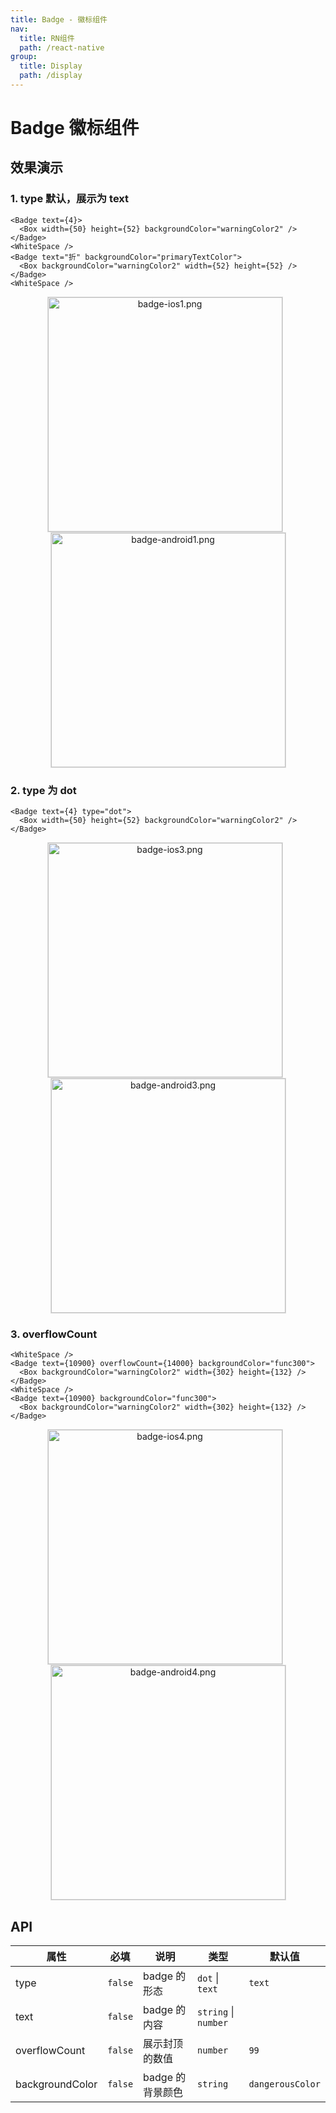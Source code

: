 ```yaml
---
title: Badge - 徽标组件
nav:
  title: RN组件
  path: /react-native
group:
  title: Display
  path: /display
---
```


# Badge 徽标组件

## 效果演示

### 1. type 默认，展示为 text

```tsx | pure
<Badge text={4}>
  <Box width={50} height={52} backgroundColor="warningColor2" />
</Badge>
<WhiteSpace />
<Badge text="折" backgroundColor="primaryTextColor">
  <Box backgroundColor="warningColor2" width={52} height={52} />
</Badge>
<WhiteSpace />
```

<center>
  <figure>
    <img
      alt="badge-ios1.png"
      src="https://td-dev-public.oss-cn-hangzhou.aliyuncs.com/maoyes-app/1608797068494109760.png"
      style="width: 375px; margin-right: 10px; border: 1px solid #ddd;"
    />
    <img
      alt="badge-android1.png"
      src="https://td-dev-public.oss-cn-hangzhou.aliyuncs.com/maoyes-app/1609149317679318033.png"
      style="width: 375px; border: 1px solid #ddd;"
    />
  </figure>
</center>

### 2. type 为 dot

```tsx | pure
<Badge text={4} type="dot">
  <Box width={50} height={52} backgroundColor="warningColor2" />
</Badge>
```

<center>
  <figure>
    <img
      alt="badge-ios3.png"
      src="https://td-dev-public.oss-cn-hangzhou.aliyuncs.com/maoyes-app/1608797081010456297.png"
      style="width: 375px; margin-right: 10px; border: 1px solid #ddd;"
    />
    <img
      alt="badge-android3.png"
      src="https://td-dev-public.oss-cn-hangzhou.aliyuncs.com/maoyes-app/1609149317708868534.png"
      style="width: 375px; border: 1px solid #ddd;"
    />
  </figure>
</center>

### 3. overflowCount

```tsx | pure
<WhiteSpace />
<Badge text={10900} overflowCount={14000} backgroundColor="func300">
  <Box backgroundColor="warningColor2" width={302} height={132} />
</Badge>
<WhiteSpace />
<Badge text={10900} backgroundColor="func300">
  <Box backgroundColor="warningColor2" width={302} height={132} />
</Badge>
```

<center>
  <figure>
    <img
      alt="badge-ios4.png"
      src="https://td-dev-public.oss-cn-hangzhou.aliyuncs.com/maoyes-app/1608797087820228989.png"
      style="width: 375px; margin-right: 10px; border: 1px solid #ddd;"
    />
    <img
      alt="badge-android4.png"
      src="https://td-dev-public.oss-cn-hangzhou.aliyuncs.com/maoyes-app/1609149317674311485.png"
      style="width: 375px; border: 1px solid #ddd;"
    />
  </figure>
</center>

## API

| 属性            | 必填    | 说明             | 类型                 | 默认值           |
| --------------- | ------- | ---------------- | -------------------- | ---------------- |
| type            | `false` | badge 的形态     | `dot` \| `text`      | `text`           |
| text            | `false` | badge 的内容     | `string` \| `number` |                  |
| overflowCount   | `false` | 展示封顶的数值   | `number`             | `99`             |
| backgroundColor | `false` | badge 的背景颜色 | `string`             | `dangerousColor` |
